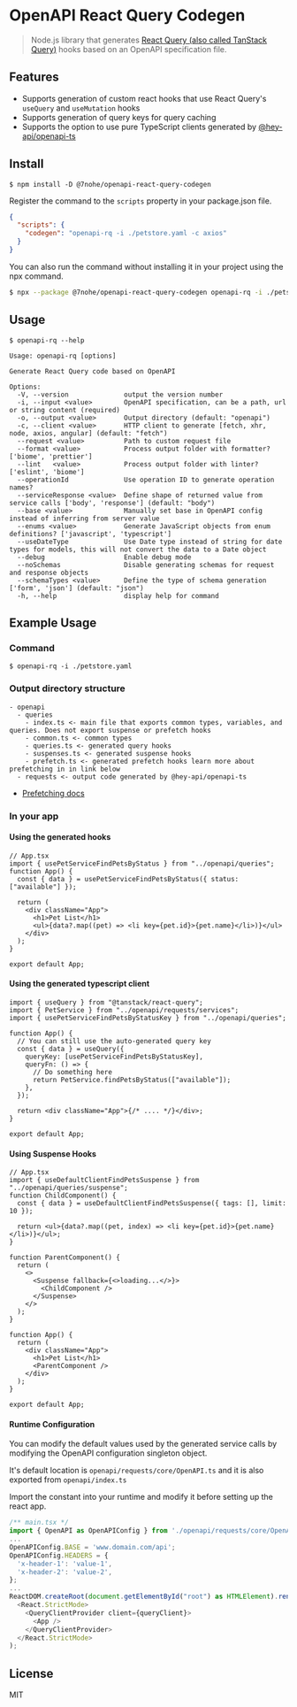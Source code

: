 # OpenAPI React Query Codegen

> Node.js library that generates [React Query (also called TanStack Query)](https://tanstack.com/query) hooks based on an OpenAPI specification file.

## Features

- Supports generation of custom react hooks that use React Query's `useQuery` and `useMutation` hooks
- Supports generation of query keys for query caching
- Supports the option to use pure TypeScript clients generated by [@hey-api/openapi-ts](https://github.com/hey-api/openapi-ts)

## Install

```
$ npm install -D @7nohe/openapi-react-query-codegen
```

Register the command to the `scripts` property in your package.json file.

```json
{
  "scripts": {
    "codegen": "openapi-rq -i ./petstore.yaml -c axios"
  }
}
```

You can also run the command without installing it in your project using the npx command.

```bash
$ npx --package @7nohe/openapi-react-query-codegen openapi-rq -i ./petstore.yaml -c axios
```

## Usage

```
$ openapi-rq --help

Usage: openapi-rq [options]

Generate React Query code based on OpenAPI

Options:
  -V, --version              output the version number
  -i, --input <value>        OpenAPI specification, can be a path, url or string content (required)
  -o, --output <value>       Output directory (default: "openapi")
  -c, --client <value>       HTTP client to generate [fetch, xhr, node, axios, angular] (default: "fetch")
  --request <value>          Path to custom request file
  --format <value>           Process output folder with formatter? ['biome', 'prettier']
  --lint   <value>           Process output folder with linter? ['eslint', 'biome']
  --operationId              Use operation ID to generate operation names?
  --serviceResponse <value>  Define shape of returned value from service calls ['body', 'response'] (default: "body")
  --base <value>             Manually set base in OpenAPI config instead of inferring from server value
  --enums <value>            Generate JavaScript objects from enum definitions? ['javascript', 'typescript']
  --useDateType              Use Date type instead of string for date types for models, this will not convert the data to a Date object
  --debug                    Enable debug mode
  --noSchemas                Disable generating schemas for request and response objects
  --schemaTypes <value>      Define the type of schema generation ['form', 'json'] (default: "json")
  -h, --help                 display help for command
```

## Example Usage

### Command

```
$ openapi-rq -i ./petstore.yaml
```

### Output directory structure

```
- openapi
  - queries
    - index.ts <- main file that exports common types, variables, and queries. Does not export suspense or prefetch hooks
    - common.ts <- common types
    - queries.ts <- generated query hooks
    - suspenses.ts <- generated suspense hooks
    - prefetch.ts <- generated prefetch hooks learn more about prefetching in in link below
  - requests <- output code generated by @hey-api/openapi-ts
```

- [Prefetching docs](https://tanstack.com/query/latest/docs/framework/react/guides/advanced-ssr#prefetching-and-dehydrating-data)

### In your app

#### Using the generated hooks

```tsx
// App.tsx
import { usePetServiceFindPetsByStatus } from "../openapi/queries";
function App() {
  const { data } = usePetServiceFindPetsByStatus({ status: ["available"] });

  return (
    <div className="App">
      <h1>Pet List</h1>
      <ul>{data?.map((pet) => <li key={pet.id}>{pet.name}</li>)}</ul>
    </div>
  );
}

export default App;
```

#### Using the generated typescript client

```tsx
import { useQuery } from "@tanstack/react-query";
import { PetService } from "../openapi/requests/services";
import { usePetServiceFindPetsByStatusKey } from "../openapi/queries";

function App() {
  // You can still use the auto-generated query key
  const { data } = useQuery({
    queryKey: [usePetServiceFindPetsByStatusKey],
    queryFn: () => {
      // Do something here
      return PetService.findPetsByStatus(["available"]);
    },
  });

  return <div className="App">{/* .... */}</div>;
}

export default App;
```

#### Using Suspense Hooks

```tsx
// App.tsx
import { useDefaultClientFindPetsSuspense } from "../openapi/queries/suspense";
function ChildComponent() {
  const { data } = useDefaultClientFindPetsSuspense({ tags: [], limit: 10 });

  return <ul>{data?.map((pet, index) => <li key={pet.id}>{pet.name}</li>)}</ul>;
}

function ParentComponent() {
  return (
    <>
      <Suspense fallback={<>loading...</>}>
        <ChildComponent />
      </Suspense>
    </>
  );
}

function App() {
  return (
    <div className="App">
      <h1>Pet List</h1>
      <ParentComponent />
    </div>
  );
}

export default App;
```

#### Runtime Configuration

You can modify the default values used by the generated service calls by modifying the OpenAPI configuration singleton object.

It's default location is `openapi/requests/core/OpenAPI.ts` and it is also exported from `openapi/index.ts`

Import the constant into your runtime and modify it before setting up the react app.

```typescript
/** main.tsx */
import { OpenAPI as OpenAPIConfig } from './openapi/requests/core/OpenAPI';
...
OpenAPIConfig.BASE = 'www.domain.com/api';
OpenAPIConfig.HEADERS = {
  'x-header-1': 'value-1',
  'x-header-2': 'value-2',
};
...
ReactDOM.createRoot(document.getElementById("root") as HTMLElement).render(
  <React.StrictMode>
    <QueryClientProvider client={queryClient}>
      <App />
    </QueryClientProvider>
  </React.StrictMode>
);

```

## License

MIT

